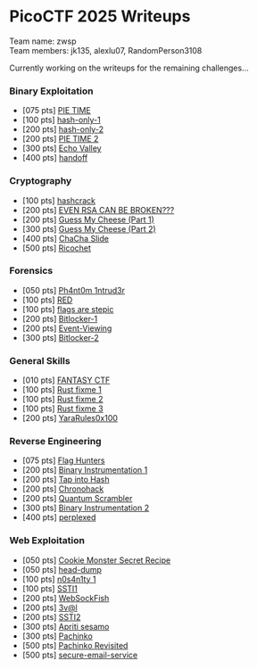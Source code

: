 # PicoCTF 2025 Writeups

Team name: zwsp <br>
Team members: jk135, alexlu07, RandomPerson3108

Currently working on the writeups for the remaining challenges...

### Binary Exploitation
* \[075 pts] [PIE TIME]()
* \[100 pts] [hash-only-1]()
* \[200 pts] [hash-only-2]()
* \[200 pts] [PIE TIME 2]()
* \[300 pts] [Echo Valley]()
* \[400 pts] [handoff]()

### Cryptography
* \[100 pts] [hashcrack]()
* \[200 pts] [EVEN RSA CAN BE BROKEN???](https://github.com/alexlu07/PicoCTF-2025-Writeups/tree/main/Cryptography/EVEN%20RSA%20CAN%20BE%20BROKEN%3F%3F%3F)
* \[200 pts] [Guess My Cheese (Part 1)]()
* \[300 pts] [Guess My Cheese (Part 2)](https://github.com/alexlu07/PicoCTF-2025-Writeups/tree/main/Cryptography/Guess%20My%20Cheese%202)
* \[400 pts] [ChaCha Slide]()
* \[500 pts] [Ricochet](https://github.com/alexlu07/PicoCTF-2025-Writeups/tree/main/Cryptography/Ricochet)

### Forensics
* \[050 pts] [Ph4nt0m 1ntrud3r]()
* \[100 pts] [RED]()
* \[100 pts] [flags are stepic]()
* \[200 pts] [Bitlocker-1]()
* \[200 pts] [Event-Viewing]()
* \[300 pts] [Bitlocker-2]()

### General Skills
* \[010 pts] [FANTASY CTF]()
* \[100 pts] [Rust fixme 1]()
* \[100 pts] [Rust fixme 2]()
* \[100 pts] [Rust fixme 3]()
* \[200 pts] [YaraRules0x100]()

### Reverse Engineering
* \[075 pts] [Flag Hunters]()
* \[200 pts] [Binary Instrumentation 1]()
* \[200 pts] [Tap into Hash]()
* \[200 pts] [Chronohack]()
* \[200 pts] [Quantum Scrambler]()
* \[300 pts] [Binary Instrumentation 2]()
* \[400 pts] [perplexed]()

### Web Exploitation
* \[050 pts] [Cookie Monster Secret Recipe]()
* \[050 pts] [head-dump]()
* \[100 pts] [n0s4n1ty 1]()
* \[100 pts] [SSTI1]()
* \[200 pts] [WebSockFish]()
* \[200 pts] [3v@l]()
* \[200 pts] [SSTI2]()
* \[300 pts] [Apriti sesamo]()
* \[300 pts] [Pachinko]()
* \[500 pts] [Pachinko Revisited]()
* \[500 pts] [secure-email-service](https://github.com/alexlu07/PicoCTF-2025-Writeups/tree/main/Web%20Exploitation/secure-email-service)
